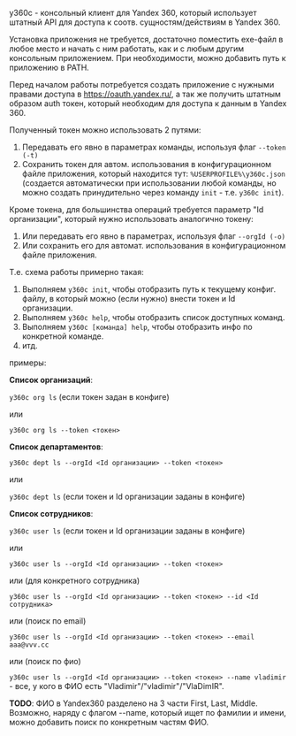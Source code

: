 y360c - консольный клиент для Yandex 360, который использует штатный API для доступа к соотв. сущностям/действиям в Yandex 360.

Установка приложения не требуется, достаточно поместить exe-файл в любое место и начать с ним работать, как и с любым другим консольным приложением.
При необходимости, можно добавить путь к приложению в PATH.

Перед началом работы потребуется создать приложение с нужными правами доступа в https://oauth.yandex.ru/, а так же получить штатным образом auth токен, который необходим для доступа к данным в Yandex 360.

Полученный токен можно использовать 2 путями:
1. Передавать его явно в параметрах команды, используя флаг `--token (-t)`
2. Сохранить токен для автом. использования в конфигурационном файле приложения, который находится тут: `%USERPROFILE%\y360c.json` (создается автоматически при использовании любой команды, но можно создать принудительно через команду `init` - т.е. `y360c init`).

Кроме токена, для большинства операций требуется параметр "Id организации", который нужно использовать аналогично токену:
1. Или передавать его явно в параметрах, используя флаг `--orgId (-o)`
2. Или сохранить его для автомат. использования в конфигурационном файле приложения.

Т.е. схема работы примерно такая:

1. Выполняем `y360c init`, чтобы отобразить путь к текущему конфиг. файлу, в который можно (если нужно) внести токен и Id организации.
2. Выполняем `y360c help`, чтобы отобразить список доступных команд.
3. Выполняем `y360c [команда] help`, чтобы отобразить инфо по конкретной команде.
4. итд.

примеры:

**Список организаций**:

`y360c org ls` (если токен задан в конфиге)

или

`y360c org ls --token <токен>`

**Список департаментов**:

`y360c dept ls --orgId <Id организации> --token <токен>`

или

`y360c dept ls` (если токен и Id организации заданы в конфиге)

**Список сотрудников**:

`y360c user ls` (если токен и Id организации заданы в конфиге)

или

`y360c user ls --orgId <Id организации> --token <токен>`

или (для конкретного сотрудника)

`y360c user ls --orgId <Id организации> --token <токен> --id <Id сотрудника>`

или (поиск по email)

`y360c user ls --orgId <Id организации> --token <токен> --email aaa@vvv.cc`

или (поиск по фио)

`y360c user ls --orgId <Id организации> --token <токен> --name vladimir` - все, у кого в ФИО есть "Vladimir"/"vladimir"/"VlaDimIR".

**TODO**: ФИО в Yandex360 разделено на 3 части First, Last, Middle. Возможно, наряду с флагом --name, который ищет по фамилии и имени, можно добавить поиск по конкретным частям ФИО.
